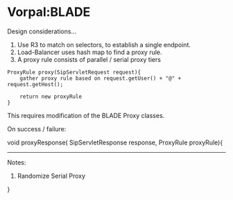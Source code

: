 # Vorpal:BLADE

Design considerations...

1. Use R3 to match on selectors, to establish a single endpoint.
2. Load-Balancer uses hash map to find a proxy rule.
3. A proxy rule consists of parallel / serial proxy tiers


```
ProxyRule proxy(SipServletRequest request){
	gather proxy rule based on request.getUser() + "@" + request.getHost();

	return new proxyRule
}
```

This requires modification of the BLADE Proxy classes.

On success / failure:

void proxyResponse( SipServletResponse response, ProxyRule proxyRule){

---

Notes: 

1) Randomize Serial Proxy


}